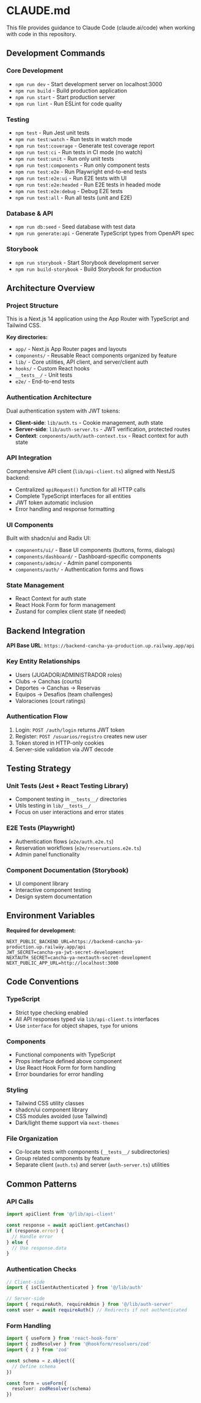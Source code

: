 # CLAUDE.md

This file provides guidance to Claude Code (claude.ai/code) when working with code in this repository.

## Development Commands

### Core Development
- `npm run dev` - Start development server on localhost:3000
- `npm run build` - Build production application
- `npm run start` - Start production server
- `npm run lint` - Run ESLint for code quality

### Testing
- `npm test` - Run Jest unit tests
- `npm run test:watch` - Run tests in watch mode
- `npm run test:coverage` - Generate test coverage report
- `npm run test:ci` - Run tests in CI mode (no watch)
- `npm run test:unit` - Run only unit tests
- `npm run test:components` - Run only component tests
- `npm run test:e2e` - Run Playwright end-to-end tests
- `npm run test:e2e:ui` - Run E2E tests with UI
- `npm run test:e2e:headed` - Run E2E tests in headed mode
- `npm run test:e2e:debug` - Debug E2E tests
- `npm run test:all` - Run all tests (unit and E2E)

### Database & API
- `npm run db:seed` - Seed database with test data
- `npm run generate:api` - Generate TypeScript types from OpenAPI spec

### Storybook
- `npm run storybook` - Start Storybook development server
- `npm run build-storybook` - Build Storybook for production

## Architecture Overview

### Project Structure
This is a Next.js 14 application using the App Router with TypeScript and Tailwind CSS.

**Key directories:**
- `app/` - Next.js App Router pages and layouts
- `components/` - Reusable React components organized by feature
- `lib/` - Core utilities, API client, and server/client auth
- `hooks/` - Custom React hooks
- `__tests__/` - Unit tests
- `e2e/` - End-to-end tests

### Authentication Architecture
Dual authentication system with JWT tokens:
- **Client-side**: `lib/auth.ts` - Cookie management, auth state
- **Server-side**: `lib/auth-server.ts` - JWT verification, protected routes
- **Context**: `components/auth/auth-context.tsx` - React context for auth state

### API Integration
Comprehensive API client (`lib/api-client.ts`) aligned with NestJS backend:
- Centralized `apiRequest()` function for all HTTP calls
- Complete TypeScript interfaces for all entities
- JWT token automatic inclusion
- Error handling and response formatting

### UI Components
Built with shadcn/ui and Radix UI:
- `components/ui/` - Base UI components (buttons, forms, dialogs)
- `components/dashboard/` - Dashboard-specific components
- `components/admin/` - Admin panel components
- `components/auth/` - Authentication forms and flows

### State Management
- React Context for auth state
- React Hook Form for form management
- Zustand for complex client state (if needed)

## Backend Integration

**API Base URL**: `https://backend-cancha-ya-production.up.railway.app/api`

### Key Entity Relationships
- Users (JUGADOR/ADMINISTRADOR roles)
- Clubs → Canchas (courts)
- Deportes → Canchas → Reservas
- Equipos → Desafios (team challenges)
- Valoraciones (court ratings)

### Authentication Flow
1. Login: `POST /auth/login` returns JWT token
2. Register: `POST /usuarios/registro` creates new user
3. Token stored in HTTP-only cookies
4. Server-side validation via JWT decode

## Testing Strategy

### Unit Tests (Jest + React Testing Library)
- Component testing in `__tests__/` directories
- Utils testing in `lib/__tests__/`
- Focus on user interactions and error states

### E2E Tests (Playwright)
- Authentication flows (`e2e/auth.e2e.ts`)
- Reservation workflows (`e2e/reservations.e2e.ts`)
- Admin panel functionality

### Component Documentation (Storybook)
- UI component library
- Interactive component testing
- Design system documentation

## Environment Variables

**Required for development:**
```env
NEXT_PUBLIC_BACKEND_URL=https://backend-cancha-ya-production.up.railway.app/api
JWT_SECRET=cancha-ya-jwt-secret-development
NEXTAUTH_SECRET=cancha-ya-nextauth-secret-development
NEXT_PUBLIC_APP_URL=http://localhost:3000
```

## Code Conventions

### TypeScript
- Strict type checking enabled
- All API responses typed via `lib/api-client.ts` interfaces
- Use `interface` for object shapes, `type` for unions

### Components
- Functional components with TypeScript
- Props interface defined above component
- Use React Hook Form for form handling
- Error boundaries for error handling

### Styling
- Tailwind CSS utility classes
- shadcn/ui component library
- CSS modules avoided (use Tailwind)
- Dark/light theme support via `next-themes`

### File Organization
- Co-locate tests with components (`__tests__/` subdirectories)
- Group related components by feature
- Separate client (`auth.ts`) and server (`auth-server.ts`) utilities

## Common Patterns

### API Calls
```typescript
import apiClient from '@/lib/api-client'

const response = await apiClient.getCanchas()
if (response.error) {
  // Handle error
} else {
  // Use response.data
}
```

### Authentication Checks
```typescript
// Client-side
import { isClientAuthenticated } from '@/lib/auth'

// Server-side
import { requireAuth, requireAdmin } from '@/lib/auth-server'
const user = await requireAuth() // Redirects if not authenticated
```

### Form Handling
```typescript
import { useForm } from 'react-hook-form'
import { zodResolver } from '@hookform/resolvers/zod'
import { z } from 'zod'

const schema = z.object({
  // Define schema
})

const form = useForm({
  resolver: zodResolver(schema)
})
```